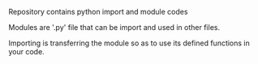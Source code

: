 Repository contains python import and module codes

Modules are '.py' file that can be import and used in other files. 

Importing is transferring the module so as to use its defined functions in your code.
